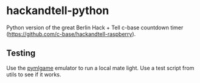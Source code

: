 # hackandtell-python

Python version of the great Berlin Hack + Tell c-base countdown timer (https://github.com/c-base/hackandtell-raspberry).

## Testing

Use the [pymlgame](https://github.com/PyMLGame/pymlgame) emulator to run a local mate light. Use a test script from utils to see if it works.
